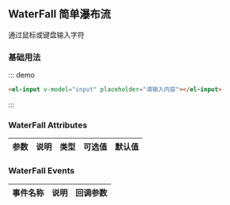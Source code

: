 <script>
  export default {
    data() {
      return {
        input: ''
      };
    }
  }
</script>

## WaterFall 简单瀑布流

通过鼠标或键盘输入字符

### 基础用法

::: demo
```html
<el-input v-model="input" placeholder="请输入内容"></el-input>
```
:::


### WaterFall Attributes

| 参数          | 说明            | 类型            | 可选值                 | 默认值   |
|-------------  |---------------- |---------------- |---------------------- |-------- |
 

### WaterFall Events
| 事件名称 | 说明 | 回调参数 |
|---------|--------|---------|
 